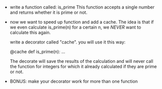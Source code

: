 - write a function called: is_prime
	This function accepts a single number and returns whether it is prime or not.

- now we want to speed up function and add a cache.
	The idea is that if we even calculate is_prime(n) for a certain n, we *NEVER*
	want to calculate this again.

	write a decorator called "cache".
	you will use it this way:

	@cache
	def is_prime(n):
		...

	The decorate will save the results of the calculation and will never call
	the function for integers for which it already calculated if they are prime or not.

- BONUS: make your decorator work for more than one function
